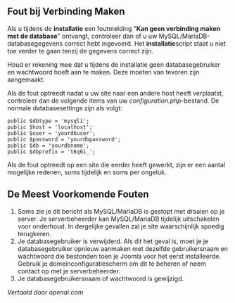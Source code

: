 <!-- Filename: Unable_to_connect_to_the_database / Display title: Databaseverbinding -->

## Fout bij Verbinding Maken

Als u tijdens de **installatie** een foutmelding "**Kan geen verbinding maken met de database**" ontvangt, controleer dan of u uw MySQL/MariaDB-databasegegevens correct hebt ingevoerd. Het **installatie**script staat u niet toe verder te gaan tenzij de gegevens correct zijn.

Houd er rekening mee dat u tijdens de installatie geen databasegebruiker en wachtwoord hoeft aan te maken. Deze moeten van tevoren zijn aangemaakt.

Als de fout optreedt nadat u uw site naar een andere host heeft verplaatst, controleer dan de volgende items van uw *configuration.php*-bestand. De normale databasesettings zijn als volgt:

	public $dbtype = 'mysqli';
	public $host = 'localhost';
	public $user = 'yourdbuser';
	public $password = 'yourdbpassword';
	public $db = 'yourdbname';
	public $dbprefix = 't6q6i_';

Als de fout optreedt op een site die eerder heeft gewerkt, zijn er een aantal mogelijke redenen, soms tijdelijk en soms per ongeluk.

## De Meest Voorkomende Fouten

1. Soms zie je dit bericht als MySQL/MariaDB is gestopt met draaien op je server. Je serverbeheerder kan MySQL/MariaDB tijdelijk uitschakelen voor onderhoud. In dergelijke gevallen zal je site waarschijnlijk spoedig terugkeren.
2. Je databasegebruiker is verwijderd. Als dit het geval is, moet je je databasegebruiker opnieuw aanmaken met dezelfde gebruikersnaam en wachtwoord die bestonden toen je Joomla voor het eerst installeerde. Gebruik je domeinconfiguratiescherm om dit te beheren of neem contact op met je serverbeheerder.
3. Je databasegebruikersnaam of wachtwoord is gewijzigd.

*Vertaald door openai.com*


